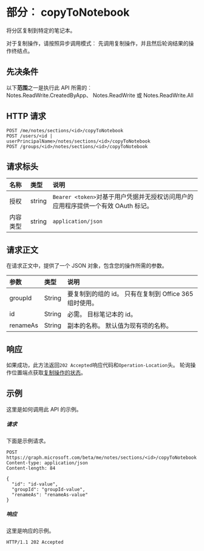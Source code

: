 # <a name="section-copytonotebook"></a>部分︰ copyToNotebook
将分区复制到特定的笔记本。

对于复制操作，请按照异步调用模式︰ 先调用复制操作，并且然后轮询结果的操作终结点。
## <a name="prerequisites"></a>先决条件
以下**范围**之一是执行此 API 所需的︰   
Notes.ReadWrite.CreatedByApp、 Notes.ReadWrite 或 Notes.ReadWrite.All 
## <a name="http-request"></a>HTTP 请求
<!-- { "blockType": "ignored" } -->
```http
POST /me/notes/sections/<id>/copyToNotebook
POST /users/<id | userPrincipalName>/notes/sections/<id>/copyToNotebook
POST /groups/<id>/notes/sections/<id>/copyToNotebook
```
## <a name="request-headers"></a>请求标头
| 名称       | 类型 | 说明|
|:---------------|:--------|:----------|
| 授权  | string  | `Bearer <token>`对基于用户凭据并无授权访问用户的应用程序提供一个有效 OAuth 标记。 |
| 内容类型 | string | `application/json` |

## <a name="request-body"></a>请求正文
在请求正文中，提供了一个 JSON 对象，包含您的操作所需的参数。

| 参数    | 类型   |说明|
|:---------------|:--------|:----------|
|groupId|String|要复制到的组的 id。 只有在复制到 Office 365 组时使用。|
|id|String|必需。 目标笔记本的 id。 |
|renameAs|String|副本的名称。 默认值为现有项的名称。 |

## <a name="response"></a>响应
如果成功，此方法返回`202 Accepted`响应代码和`Operation-Location`头。 轮询操作位置端点获取[复制操作的状态](notesoperation_get.md)。

## <a name="example"></a>示例
这里是如何调用此 API 的示例。
##### <a name="request"></a>请求
下面是示例请求。
<!-- {
  "blockType": "request",
  "name": "section_copytonotebook"
}-->
```http
POST https://graph.microsoft.com/beta/me/notes/sections/<id>/copyToNotebook
Content-type: application/json
Content-length: 84

{
  "id": "id-value",
  "groupId": "groupId-value",
  "renameAs": "renameAs-value"
}
```

##### <a name="response"></a>响应
这里是响应的示例。
<!-- {
  "blockType": "response",
  "truncated": true,
  "@odata.type": "microsoft.graph.copystatusmodel"
} -->
```http
HTTP/1.1 202 Accepted
```

<!-- uuid: 8fcb5dbc-d5aa-4681-8e31-b001d5168d79
2015-10-25 14:57:30 UTC -->
<!-- {
  "type": "#page.annotation",
  "description": "section: copyToNotebook",
  "keywords": "",
  "section": "documentation",
  "tocPath": ""
}-->